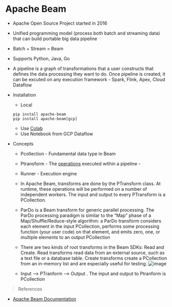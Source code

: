 # Apache Beam

- Apache Open Source Project started in 2016
- Unified programming model (process both batch and streaming data) that can build portable big data pipeline
- Batch + Stream = Beam
- Supports Python, Java, Go
- A pipeline is a graph of transformations that a user constructs that defines the data processing they want to do. Once pipeline is created, it can be excuted on any execution framework - Spark, Flink, Apex, Cloud Dataflow
- Installation
    - Local
    ```
    pip install apache-beam
    pip install apache-beam[gcp]
    ```
    - Use [Colab](https://colab.research.google.com)
    - Use Notebook from GCP Dataflow

- Concepts
    - Pcollection - Fundamental data type in Beam
    - Ptransform - The [operations](https://beam.apache.org/documentation/programming-guide/#transforms) executed within a pipeline - 
    - Runner - Execution engine
    - In Apache Beam, transforms are done by the PTransform class. At runtime, these operations will be performed on a number of independent workers. The input and output to every PTransform is a PCollection. 
    - ParDo is a Beam transform for generic parallel processing. The ParDo processing paradigm is similar to the “Map” phase of a Map/Shuffle/Reduce-style algorithm: a ParDo transform considers each element in the input PCollection, performs some processing function (your user code) on that element, and emits zero, one, or multiple elements to an output PCollection
    - There are two kinds of root transforms in the Beam SDKs: Read and Create. Read transforms read data from an external source, such as a text file or a database table. Create transforms create a PCollection from an in-memory list and are especially useful for testing.
    ![image](https://user-images.githubusercontent.com/19702456/226645917-ea418df1-d894-4b12-be51-7643ad9ef04e.png)

    - Input --> PTranform --> Output . The input and output to Ptranform is PCollection

> References
- [Apache Beam Documentation](https://beam.apache.org/documentation/)
